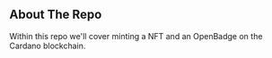 ## About The Repo

Within this repo we'll cover minting a NFT and an OpenBadge on the Cardano blockchain.